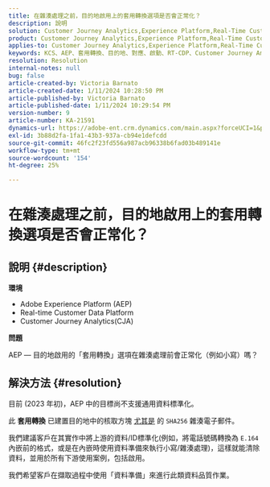 ```yaml
---
title: 在雜湊處理之前，目的地啟用上的套用轉換選項是否會正常化？
description: 說明
solution: Customer Journey Analytics,Experience Platform,Real-Time Customer Data Platform
product: Customer Journey Analytics,Experience Platform,Real-Time Customer Data Platform
applies-to: Customer Journey Analytics,Experience Platform,Real-Time Customer Data Platform
keywords: KCS、AEP、套用轉換、目的地、對應、啟動、RT-CDP、Customer Journey Analytics、標準化、Adobe Experience Platform
resolution: Resolution
internal-notes: null
bug: false
article-created-by: Victoria Barnato
article-created-date: 1/11/2024 10:28:50 PM
article-published-by: Victoria Barnato
article-published-date: 1/11/2024 10:29:54 PM
version-number: 9
article-number: KA-21591
dynamics-url: https://adobe-ent.crm.dynamics.com/main.aspx?forceUCI=1&pagetype=entityrecord&etn=knowledgearticle&id=642f12ca-d0b0-ee11-a569-6045bd006704
exl-id: 3b88d2fa-1fa1-43b3-937a-cb94e1defcdd
source-git-commit: 46fc2f23fd556a987acb96338b6fad03b489141e
workflow-type: tm+mt
source-wordcount: '154'
ht-degree: 25%

---
```


# 在雜湊處理之前，目的地啟用上的套用轉換選項是否會正常化？

## 說明 {#description}


<b>環境</b>

- Adobe Experience Platform (AEP)
- Real-time Customer Data Platform
- Customer Journey Analytics(CJA)




<b>問題</b>


AEP — 目的地啟用的「套用轉換」選項在雜湊處理前會正常化（例如小寫）嗎？


## 解決方法 {#resolution}


目前 (2023 年初)，AEP 中的目標尚不支援通用資料標準化。


此 <b>套用轉換</b> 已建置目的地中的核取方塊 <u>尤其是</u> 的 `SHA256` 雜湊電子郵件。


我們建議客戶在其實作中將上游的資料/ID標準化(例如，將電話號碼轉換為 `E.164` 內嵌前的格式，或是在內嵌時使用資料準備來執行小寫/雜湊處理)，這樣就能清除資料，並用於所有下游使用案例，包括啟用。

我們希望客戶在擷取過程中使用「資料準備」來進行此類資料品質作業。
